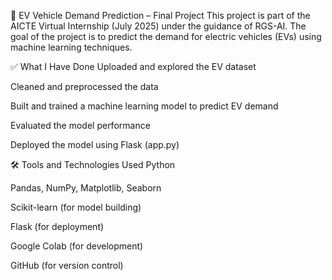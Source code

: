 🔋 EV Vehicle Demand Prediction – Final Project
This project is part of the AICTE Virtual Internship (July 2025) under the guidance of RGS-AI. The goal of the project is to predict the demand for electric vehicles (EVs) using machine learning techniques.


✅ What I Have Done
Uploaded and explored the EV dataset

Cleaned and preprocessed the data

Built and trained a machine learning model to predict EV demand

Evaluated the model performance

Deployed the model using Flask (app.py)



🛠️ Tools and Technologies Used
Python

Pandas, NumPy, Matplotlib, Seaborn

Scikit-learn (for model building)

Flask (for deployment)

Google Colab (for development)

GitHub (for version control)



